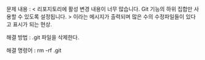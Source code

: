 문제 내용 : < 리포지토리에 활성 변경 내용이 너무 많습니다. Git 기능의 하위 집합만 사용할 수 있도록 설정됩니다. > 이라는 메시지가 출력되며 많은 수의 수정파일들이 있다고 표시가 되는 현상.

해결 방법 : .git 파일을 삭제한다.

해결 명령어 : rm -rf .git
